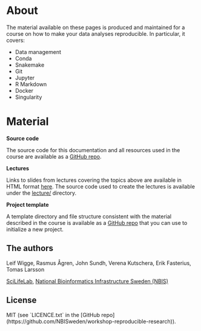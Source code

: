 <h1> About </h1>

The material available on these pages is produced and maintained for a course
on how to make your data analyses reproducible. In particular, it covers:

* Data management
* Conda
* Snakemake
* Git
* Jupyter
* R Markdown
* Docker
* Singularity

<h1> Material </h1>

**Source code**

The source code for this documentation and all resources used in the course are
 available as a [GitHub repo](https://github.com/NBISweden/workshop-reproducible-research.git).

**Lectures**

Links to slides from lectures covering the topics above are available in HTML 
format [here](lectures.md). The source code used to create the lectures is 
available under the [lecture/](https://github.com/NBISweden/workshop-reproducible-research/tree/main/lectures)
directory.

**Project template**

A template directory and file structure consistent with the material described
in the course is available as a
[GitHub repo](https://github.com/NBISweden/project_template) that you can use 
to initialize a new project.

<h2> The authors </h2>
Leif Wigge, Rasmus Ågren, John Sundh, Verena Kutschera, Erik Fasterius, 
Tomas Larsson 

[SciLifeLab](https://www.scilifelab.se),
[National Bioinformatics Infrastructure Sweden (NBIS)](https://www.nbis.se)

<h2> License </h2>
MIT (see `LICENCE.txt` in the
[GitHub repo](https://github.com/NBISweden/workshop-reproducible-research)).
